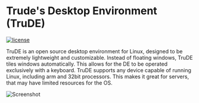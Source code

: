 # Trude's Desktop Environment (TruDE)

[![license](https://img.shields.io/badge/license-GPL-brightgreen.svg)](https://github.com/TrudeEH/TruDE/blob/main/LICENSE)

TruDE is an open source desktop environment for Linux, designed to be extremely lightweight and customizable.
Instead of floating windows, TruDE tiles windows automatically. 
This allows for the DE to be operated exclusively with a keyboard.
TruDE supports any device capable of running Linux, including arm and 32bit processors. This makes it great for servers, that may have limited resources for the OS.

![Screenshot](https://github.com/TrudeEH/TruDE/blob/main/screenshot.png)
